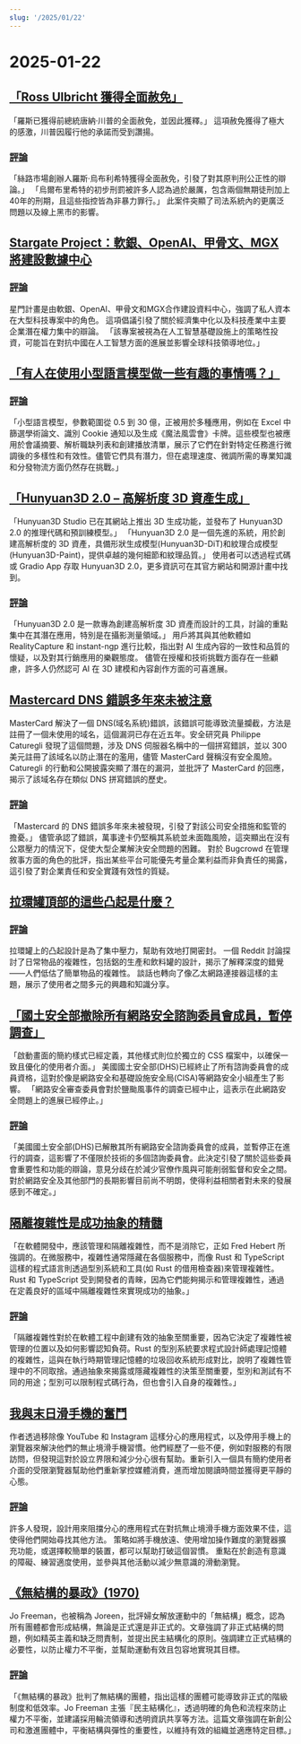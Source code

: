 ```yaml
---
slug: '/2025/01/22'
---
```


# 2025-01-22

## [「Ross Ulbricht 獲得全面赦免」](https://twitter.com/Free_Ross/status/1881851923005165704)

「羅斯已獲得前總統唐納·川普的全面赦免，並因此獲釋。」 這項赦免獲得了極大的感激，川普因履行他的承諾而受到讚揚。

### [評論](https://news.ycombinator.com/item?id=42786962)

「絲路市場創辦人羅斯·烏布利希特獲得全面赦免，引發了對其原判刑公正性的辯論。」 「烏爾布里希特的初步刑罰被許多人認為過於嚴厲，包含兩個無期徒刑加上40年的刑期，且這些指控皆為非暴力罪行。」 此案件突顯了司法系統內的更廣泛問題以及線上黑市的影響。

## [Stargate Project：軟銀、OpenAI、甲骨文、MGX 將建設數據中心](https://apnews.com/article/trump-ai-openai-oracle-softbank-son-altman-ellison-be261f8a8ee07a0623d4170397348c41)

### [評論](https://news.ycombinator.com/item?id=42785891)

星門計畫是由軟銀、OpenAI、甲骨文和MGX合作建設資料中心，強調了私人資本在大型科技專案中的角色。 這項倡議引發了關於經濟集中化以及科技產業中主要企業潛在權力集中的辯論。 「該專案被視為在人工智慧基礎設施上的策略性投資，可能旨在對抗中國在人工智慧方面的進展並影響全球科技領導地位。」

## [「有人在使用小型語言模型做一些有趣的事情嗎？」](https://news.ycombinator.com/item?id=42784365)

### [評論](https://news.ycombinator.com/item?id=42784365)

「小型語言模型，參數範圍從 0.5 到 30 億，正被用於多種應用，例如在 Excel 中篩選學術論文、識別 Cookie 通知以及生成《魔法風雲會》卡牌。這些模型也被應用於會議摘要、解析職缺列表和創建播放清單，展示了它們在針對特定任務進行微調後的多樣性和有效性。儘管它們具有潛力，但在處理速度、微調所需的專業知識和分發物流方面仍然存在挑戰。」

## [「Hunyuan3D 2.0 – 高解析度 3D 資產生成」](https://github.com/Tencent/Hunyuan3D-2)

「Hunyuan3D Studio 已在其網站上推出 3D 生成功能，並發布了 Hunyuan3D 2.0 的推理代碼和預訓練模型。」 「Hunyuan3D 2.0 是一個先進的系統，用於創建高解析度的 3D 資產，具備形狀生成模型(Hunyuan3D-DiT)和紋理合成模型(Hunyuan3D-Paint)，提供卓越的幾何細節和紋理品質。」 使用者可以透過程式碼或 Gradio App 存取 Hunyuan3D 2.0，更多資訊可在其官方網站和開源計畫中找到。

### [評論](https://news.ycombinator.com/item?id=42786040)

「Hunyuan3D 2.0 是一款專為創建高解析度 3D 資產而設計的工具，討論的重點集中在其潛在應用，特別是在攝影測量領域。」 用戶將其與其他軟體如 RealityCapture 和 instant-ngp 進行比較，指出對 AI 生成內容的一致性和品質的懷疑，以及對其行銷應用的樂觀態度。 儘管在授權和技術挑戰方面存在一些顧慮，許多人仍然認可 AI 在 3D 建模和內容創作方面的可喜進展。

## [Mastercard DNS 錯誤多年來未被注意](https://krebsonsecurity.com/2025/01/mastercard-dns-error-went-unnoticed-for-years/)

MasterCard 解決了一個 DNS(域名系統)錯誤，該錯誤可能導致流量攔截，方法是註冊了一個未使用的域名，這個漏洞已存在近五年。安全研究員 Philippe Caturegli 發現了這個問題，涉及 DNS 伺服器名稱中的一個拼寫錯誤，並以 300 美元註冊了該域名以防止潛在的濫用，儘管 MasterCard 聲稱沒有安全風險。Caturegli 的行動和公開披露突顯了潛在的漏洞，並批評了 MasterCard 的回應，揭示了該域名存在類似 DNS 拼寫錯誤的歷史。

### [評論](https://news.ycombinator.com/item?id=42793783)

「Mastercard 的 DNS 錯誤多年來未被發現，引發了對該公司安全措施和監管的擔憂。」 儘管承認了錯誤，萬事達卡仍堅稱其系統並未面臨風險，這突顯出在沒有公眾壓力的情況下，促使大型企業解決安全問題的困難。 對於 Bugcrowd 在管理敘事方面的角色的批評，指出某些平台可能優先考量企業利益而非負責任的揭露，這引發了對企業責任和安全實踐有效性的質疑。

## [拉環罐頂部的這些凸起是什麼？](https://old.reddit.com/r/whatisthisthing/comments/1i5ztq4/comment/m8a7m8m/)

### [評論](https://news.ycombinator.com/item?id=42788455)

拉環罐上的凸起設計是為了集中壓力，幫助有效地打開密封。 一個 Reddit 討論探討了日常物品的複雜性，包括鋁的生產和飲料罐的設計，揭示了解釋深度的錯覺——人們低估了簡單物品的複雜性。 談話也轉向了像乙太網路連接器這樣的主題，展示了使用者之間多元的興趣和知識分享。

## [「國土安全部撤除所有網路安全諮詢委員會成員，暫停調查」](https://bsky.app/profile/ericjgeller.com/post/3lgbpqmxeok2f)

「啟動畫面的簡約樣式已經定義，其他樣式則位於獨立的 CSS 檔案中，以確保一致且優化的使用者介面。」 美國國土安全部(DHS)已經終止了所有諮詢委員會的成員資格，這對於像是網路安全和基礎設施安全局(CISA)等網路安全小組產生了影響。 「網路安全審查委員會對於鹽颱風事件的調查已經中止，這表示在此網路安全問題上的進展已經停止。」

### [評論](https://news.ycombinator.com/item?id=42790207)

「美國國土安全部(DHS)已解散其所有網路安全諮詢委員會的成員，並暫停正在進行的調查，這影響了不僅限於技術的多個諮詢委員會。此決定引發了關於這些委員會重要性和功能的辯論，意見分歧在於減少官僚作風與可能削弱監督和安全之間。對於網路安全及其他部門的長期影響目前尚不明朗，使得利益相關者對未來的發展感到不確定。」

## [隔離複雜性是成功抽象的精髓](https://v5.chriskrycho.com/journal/essence-of-successful-abstractions/)

「在軟體開發中，應該管理和隔離複雜性，而不是消除它，正如 Fred Hebert 所強調的。在微服務中，複雜性通常隱藏在各個服務中，而像 Rust 和 TypeScript 這樣的程式語言則透過型別系統和工具(如 Rust 的借用檢查器)來管理複雜性。Rust 和 TypeScript 受到開發者的青睞，因為它們能夠揭示和管理複雜性，通過在定義良好的區域中隔離複雜性來實現成功的抽象。」

### [評論](https://news.ycombinator.com/item?id=42787531)

「隔離複雜性對於在軟體工程中創建有效的抽象至關重要，因為它決定了複雜性被管理的位置以及如何影響認知負荷。Rust 的型別系統要求程式設計師處理記憶體的複雜性，這與在執行時期管理記憶體的垃圾回收系統形成對比，說明了複雜性管理中的不同取捨。通過抽象來揭露或隱藏複雜性的決策至關重要，型別和測試有不同的用途；型別可以限制程式碼行為，但也會引入自身的複雜性。」

## [我與末日滑手機的奮鬥](https://allthatjazz.me/posts/doom-scrolling-struggles)

作者透過移除像 YouTube 和 Instagram 這樣分心的應用程式，以及停用手機上的瀏覽器來解決他們的無止境滑手機習慣。他們經歷了一些不便，例如對服務的有限訪問，但發現這對於設立界限和減少分心很有幫助。重新引入一個具有簡約使用者介面的受限瀏覽器幫助他們重新掌控媒體消費，進而增加閱讀時間並獲得更平靜的心態。

### [評論](https://news.ycombinator.com/item?id=42791428)

許多人發現，設計用來阻擋分心的應用程式在對抗無止境滑手機方面效果不佳，這使得他們開始尋找其他方法。 策略如將手機放遠、使用增加操作難度的瀏覽器擴充功能，或選擇較簡單的裝置，都可以幫助打破這個習慣。 重點在於創造有意識的障礙、練習適度使用，並參與其他活動以減少無意識的滑動瀏覽。

## [《無結構的暴政》(1970)](https://www.jofreeman.com/joreen/tyranny.htm)

Jo Freeman，也被稱為 Joreen，批評婦女解放運動中的「無結構」概念，認為所有團體都會形成結構，無論是正式還是非正式的。文章強調了非正式結構的問題，例如精英主義和缺乏問責制，並提出民主結構化的原則。強調建立正式結構的必要性，以防止權力不平衡，並幫助運動有效且包容地實現其目標。

### [評論](https://news.ycombinator.com/item?id=42793483)

「《無結構的暴政》批判了無結構的團體，指出這樣的團體可能導致非正式的階級制度和低效率。Jo Freeman 主張『民主結構化』，透過明確的角色和流程來防止權力不平衡，並建議採用輪流領導和透明資訊共享等方法。這篇文章強調在新創公司和激進團體中，平衡結構與彈性的重要性，以維持有效的組織並適應特定目標。」

<head>
  <meta property="og:title" content="「Ross Ulbricht 獲得全面赦免」" />
  <meta property="og:type" content="website" />
  <meta property="og:image" content="https://og.cho.sh/api/og/?title=%E3%80%8CRoss%20Ulbricht%20%E7%8D%B2%E5%BE%97%E5%85%A8%E9%9D%A2%E8%B5%A6%E5%85%8D%E3%80%8D&subheading=2025%E5%B9%B41%E6%9C%8822%E6%97%A5%20%E6%98%9F%E6%9C%9F%E4%B8%89%3A%20Hacker%20News%20%E6%91%98%E8%A6%81" />
</head>
